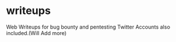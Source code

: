 # writeups
Web Writeups for bug bounty and pentesting
Twitter Accounts also included.(Will Add more)
